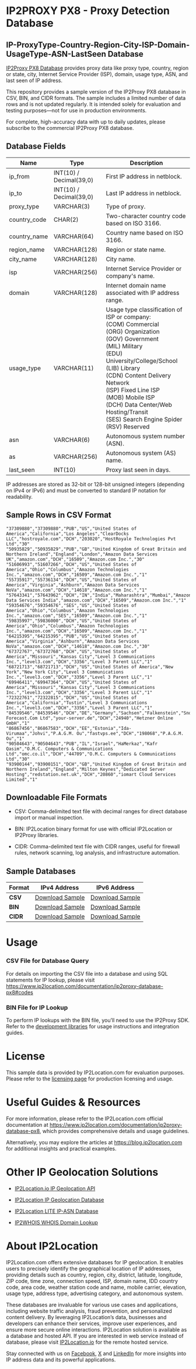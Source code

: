# IP2PROXY PX8 - Proxy Detection Database

## IP-ProxyType-Country-Region-City-ISP-Domain-UsageType-ASN-LastSeen Database

[IP2Proxy PX8 Database](https://www.ip2location.com/database/px8-ip-proxytype-country-region-city-isp-domain-usagetype-asn-lastseen) provides proxy data like proxy type, country, region or state, city, Internet Service Provider (ISP), domain, usage type, ASN, and last seen of IP address.

This repository provides a sample version of the IP2Proxy PX8 database in CSV, BIN, and CIDR formats. The sample includes a limited number of data rows and is not updated regularly. It is intended solely for evaluation and testing purposes—not for use in production environments. 

For complete, high-accuracy data with up to daily updates, please subscribe to the commercial IP2Proxy PX8 database.

## Database Fields

| **Name** | **Type** | **Description** |
| --- | --- | --- |
| ip_from | INT(10)  / Decimal(39,0) | First IP address in netblock. |
| ip_to | INT(10)  / Decimal(39,0) | Last IP address in netblock. |
| proxy_type | VARCHAR(3) | Type of proxy. |
| country_code | CHAR(2) | Two-character country code based on ISO 3166. |
| country_name | VARCHAR(64) | Country name based on ISO 3166. |
| region_name | VARCHAR(128) | Region or state name. |
| city_name | VARCHAR(128) | City name. |
| isp | VARCHAR(256) | Internet Service Provider or company's name. |
| domain | VARCHAR(128) | Internet domain name associated with IP address range. |
| usage_type | VARCHAR(11) | Usage type classification of ISP or company:<br> (COM) Commercial<br> (ORG) Organization<br> (GOV) Government<br> (MIL) Military<br> (EDU) University/College/School<br> (LIB) Library<br> (CDN) Content Delivery Network<br> (ISP) Fixed Line ISP<br> (MOB) Mobile ISP<br> (DCH) Data Center/Web Hosting/Transit<br> (SES) Search Engine Spider<br> (RSV) Reserved |
| asn | VARCHAR(6) | Autonomous system number (ASN). |
| as | VARCHAR(256) | Autonomous system (AS) name. |
| last_seen | INT(10) | Proxy last seen in days. |

IP addresses are stored as 32-bit or 128-bit unsigned integers (depending on IPv4 or IPv6) and must be converted to standard IP notation for readability.

## Sample Rows in CSV Format
```csv
"37309880","37309880","PUB","US","United States of America","California","Los Angeles","ClearDocks LLC","hostroyale.com","DCH","203020","HostRoyale Technologies Pvt Ltd","30"
"50935829","50935829","PUB","GB","United Kingdom of Great Britain and Northern Ireland","England","London","Amazon Data Services UK","amazon.com","DCH","16509","Amazon.com Inc.","30"
"51606993","51607266","DCH","US","United States of America","Ohio","Columbus","Amazon Technologies Inc.","amazon.com","DCH","16509","Amazon.com Inc.","1"
"55735917","55736134","DCH","US","United States of America","Virginia","Ashburn","Amazon Data Services NoVa","amazon.com","DCH","14618","Amazon.com Inc.","1"
"57643341","57643962","DCH","IN","India","Maharashtra","Mumbai","Amazon Data Services India","amazon.com","DCH","16509","Amazon.com Inc.","1"
"59354676","59354676","SES","US","United States of America","Ohio","Columbus","Amazon Technologies Inc.","amazon.com","SES","16509","Amazon.com Inc.","1"
"59835997","59836000","DCH","US","United States of America","Ohio","Columbus","Amazon Technologies Inc.","amazon.com","DCH","16509","Amazon.com Inc.","1"
"64215395","64215395","PUB","US","United States of America","Virginia","Ashburn","Amazon Data Services NoVa","amazon.com","DCH","14618","Amazon.com Inc.","30"
"67372767","67372768","DCH","US","United States of America","Missouri","Kansas City","Level 3 Communications Inc.","level3.com","DCH","3356","Level 3 Parent LLC","1"
"68721713","68721713","DCH","US","United States of America","New York","New York City","Level 3 Communications Inc.","level3.com","DCH","3356","Level 3 Parent LLC","1"
"69946411","69947364","DCH","US","United States of America","Missouri","Kansas City","Level 3 Communications Inc.","level3.com","DCH","3356","Level 3 Parent LLC","1"
"72322761","72322815","DCH","US","United States of America","California","Tustin","Level 3 Communications Inc.","level3.com","DCH","3356","Level 3 Parent LLC","1"
"84539546","84539546","DCH","DE","Germany","Sachsen","Falkenstein","Snow-Forecast.Com Ltd","your-server.de","DCH","24940","Hetzner Online GmbH","1"
"86867456","86867583","DCH","EE","Estonia","Ida-Virumaa","Johvi","P.A.G.M. Ou","fastvps.ee","DCH","198068","P.A.G.M. Ou","1"
"90504643","90504643","PUB","IL","Israel","HaMerkaz","Kafr Qasim","O.M.C. Computers & Communications Ltd","omc.co.il","DCH","44709","O.M.C. Computers & Communications Ltd","30"
"93900144","93900151","DCH","GB","United Kingdom of Great Britain and Northern Ireland","England","Milton Keynes","Dedicated Server Hosting","redstation.net.uk","DCH","20860","iomart Cloud Services Limited","1"
```

## Downloadable File Formats

- CSV: Comma-delimited text file with decimal ranges for direct database import or manual inspection.

- BIN: IP2Location binary format for use with official IP2Location or IP2Proxy libraries.

- CIDR: Comma-delimited text file with CIDR ranges, useful for firewall rules, network scanning, log analysis, and infrastructure automation.

## Sample Databases

| Format       | IPv4 Address                                                                                                          | IPv6 Address                                                                                                          |
|--------------|----------------------------------------------------------------------------------------------------------------------|----------------------------------------------------------------------------------------------------------------------|
| **CSV**      | [Download Sample](https://github.com/ip2location/sample-databases/tree/main/IP2Proxy/PX8/ip2proxy-px8-sample.ipv4.csv) | [Download Sample](https://github.com/ip2location/sample-databases/tree/main/IP2Proxy/PX8/ip2proxy-px8-sample.ipv6.csv) |
| **BIN**      | [Download Sample](https://github.com/ip2location/sample-databases/tree/main/IP2Proxy/PX8/ip2proxy-px8-sample.ipv4.bin) | [Download Sample](https://github.com/ip2location/sample-databases/tree/main/IP2Proxy/PX8/ip2proxy-px8-sample.ipv6.bin) |
| **CIDR**     | [Download Sample](https://github.com/ip2location/sample-databases/tree/main/IP2Proxy/PX8/ip2proxy-px8-sample.ipv4.cidr.csv) | [Download Sample](https://github.com/ip2location/sample-databases/tree/main/IP2Proxy/PX8/ip2proxy-px8-sample.ipv6.cidr.csv) |


# Usage

### CSV File for Database Query

For details on importing the CSV file into a database and using SQL statements for IP lookup, please visit [](https://xxxxx)<https://www.ip2location.com/documentation/ip2proxy-database-px8#codes>

### BIN File for IP Lookup

To perform IP lookups with the BIN file, you’ll need to use the IP2Proxy SDK. Refer to the [development libraries](https://www.ip2location.com/development-libraries/?tab=ip2proxy) for usage instructions and integration guides.

# License

This sample data is provided by IP2Location.com for evaluation purposes. Please refer to the [licensing page](https://www.ip2location.com/licensing) for production licensing and usage.

# Useful Guides & Resources

For more information, please refer to the IP2Location.com official documentation at <https://www.ip2location.com/documentation/ip2proxy-database-px8>, which provides comprehensive details and usage guidelines.

Alternatively, you may explore the articles at <https://blog.ip2location.com> for additional insights and practical examples.

# Other IP Geolocation Solutions

- [IP2Location.io IP Geolocation API](https://www.ip2location.io)

- [IP2Location IP Geolocation Database](https://www.ip2location.com/database/ip2location)

- [IP2Location LITE IP-ASN Database](https://lite.ip2location.com/database-asn)

- [IP2WHOIS WHOIS Domain Lookup](https://www.ip2whois.com/)

# About IP2Location

IP2Location.com offers extensive databases for IP geolocation. It enables users to precisely identify the geographical location of IP addresses, providing details such as country, region, city, district, latitude, longitude, ZIP code, time zone, connection speed, ISP, domain name, IDD country code, area code, weather station code and name, mobile carrier, elevation, usage type, address type, advertising category, and autonomous system.

These databases are invaluable for various use cases and applications, including website traffic analysis, fraud prevention, and personalized content delivery. By leveraging IP2Location’s data, businesses and developers can enhance their services, improve user experiences, and ensure more secure online interactions. IP2Location solution is available as a database and hosted API. If you are interested in web service instead of database, please visit [IP2Location.io](https://www.ip2location.io) for the remote hosted service.

Stay connected with us on [Facebook](https://www.facebook.com/ip2location), [X](https://x.com/ip2location) and [LinkedIn](https://www.linkedin.com/company/ip2location) for more insights into IP address data and its powerful applications.

